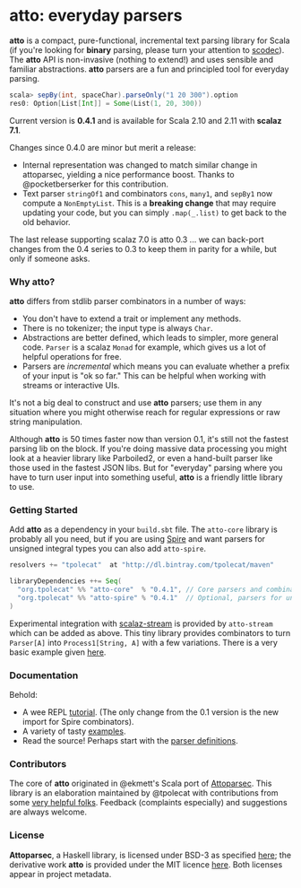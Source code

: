 # atto: everyday parsers

**atto** is a compact, pure-functional, incremental text parsing library for Scala (if you're looking for **binary** parsing, please turn your attention to [scodec](https://github.com/scodec/scodec)). The **atto** API is non-invasive (nothing to extend!) and uses sensible and familiar abstractions. **atto** parsers are a fun and principled tool for everyday parsing.

```scala
scala> sepBy(int, spaceChar).parseOnly("1 20 300").option
res0: Option[List[Int]] = Some(List(1, 20, 300))
```

Current version is **0.4.1** and is available for Scala 2.10 and 2.11 with **scalaz 7.1**.

Changes since 0.4.0 are minor but merit a release:

- Internal representation was changed to match similar change in attoparsec, yielding a nice performance boost. Thanks to @pocketberserker for this contribution.
- Text parser `stringOf1` and combinators `cons`, `many1`, and `sepBy1` now compute a `NonEmptyList`. This is a **breaking change** that may require updating your code, but you can simply `.map(_.list)` to get back to the old behavior.

The last release supporting scalaz 7.0 is atto 0.3 ... we can back-port changes from the 0.4 series to 0.3 to keep them in parity for a while, but only if someone asks.

### Why atto?

**atto** differs from stdlib parser combinators in a number of ways:

- You don't have to extend a trait or implement any methods.
- There is no tokenizer; the input type is always `Char`.
- Abstractions are better defined, which leads to simpler, more general code. `Parser` is a scalaz `Monad` for example, which gives us a lot of helpful operations for free.
- Parsers are *incremental* which means you can evaluate whether a prefix of your input is "ok so far." This can be helpful when working with streams or interactive UIs.

It's not a big deal to construct and use **atto** parsers; use them in any situation where you might otherwise reach for regular expressions or raw string manipulation.

Although **atto** is 50 times faster now than version 0.1, it's still not the fastest parsing lib on the block. If you're doing massive data processing you might look at a heavier library like Parboiled2, or even a hand-built parser like those used in the fastest JSON libs. But for "everyday" parsing where you have to turn user input into something useful, **atto** is a friendly little library to use.

### Getting Started

Add **atto** as a dependency in your `build.sbt` file. The `atto-core` library is probably all you need, but if you are using [Spire](https://github.com/non/spire) and want parsers for unsigned integral types you can also add `atto-spire`.

```scala
resolvers += "tpolecat"  at "http://dl.bintray.com/tpolecat/maven"

libraryDependencies ++= Seq(
  "org.tpolecat" %% "atto-core"  % "0.4.1", // Core parsers and combinators
  "org.tpolecat" %% "atto-spire" % "0.4.1"  // Optional, parsers for unsigned integral types
)
```

Experimental integration with [scalaz-stream](https://github.com/scalaz/scalaz-stream) is provided by `atto-stream` which can be added as above. This tiny library provides combinators to turn `Parser[A]` into `Process1[String, A]` with a few variations. There is a very basic example given [here](https://github.com/tpolecat/atto/blob/master/example/src/main/scala/atto/example/StreamExample.scala). 

### Documentation

Behold:

- A wee REPL [tutorial](http://tpolecat.github.io/2014/04/13/atto-tutorial.html). (The only change from the 0.1 version is the new import for Spire combinators). 
- A variety of tasty [examples](https://github.com/tpolecat/atto/tree/master/example/src/main/scala/atto/example).
- Read the source! Perhaps start with the [parser definitions](https://github.com/tpolecat/atto/tree/master/core/src/main/scala/atto/parser).

### Contributors

The core of **atto** originated in @ekmett's Scala port of [Attoparsec](https://github.com/bos/attoparsec). This library is an elaboration maintained by @tpolecat with contributions from some [very helpful folks](https://github.com/tpolecat/atto/graphs/contributors). Feedback (complaints especially) and suggestions are always welcome.

### License

**Attoparsec**, a Haskell library, is licensed under BSD-3 as specified [here](https://github.com/bos/attoparsec); the derivative work **atto** is provided under the MIT licence [here](LICENSE). Both licenses appear in project metadata.

